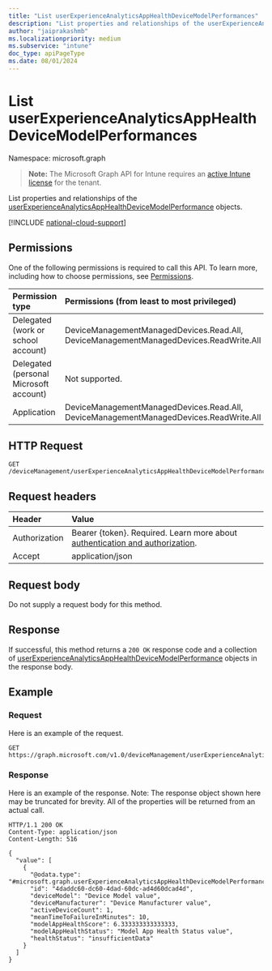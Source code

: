 ```yaml
---
title: "List userExperienceAnalyticsAppHealthDeviceModelPerformances"
description: "List properties and relationships of the userExperienceAnalyticsAppHealthDeviceModelPerformance objects."
author: "jaiprakashmb"
ms.localizationpriority: medium
ms.subservice: "intune"
doc_type: apiPageType
ms.date: 08/01/2024
---
```


# List userExperienceAnalyticsAppHealthDeviceModelPerformances

Namespace: microsoft.graph

> **Note:** The Microsoft Graph API for Intune requires an [active Intune license](https://go.microsoft.com/fwlink/?linkid=839381) for the tenant.

List properties and relationships of the [userExperienceAnalyticsAppHealthDeviceModelPerformance](../resources/intune-devices-userexperienceanalyticsapphealthdevicemodelperformance.md) objects.

[!INCLUDE [national-cloud-support](../../includes/all-clouds.md)]

## Permissions
One of the following permissions is required to call this API. To learn more, including how to choose permissions, see [Permissions](/graph/permissions-reference).

|Permission type|Permissions (from least to most privileged)|
|:---|:---|
|Delegated (work or school account)|DeviceManagementManagedDevices.Read.All, DeviceManagementManagedDevices.ReadWrite.All|
|Delegated (personal Microsoft account)|Not supported.|
|Application|DeviceManagementManagedDevices.Read.All, DeviceManagementManagedDevices.ReadWrite.All|

## HTTP Request
<!-- {
  "blockType": "ignored"
}
-->
``` http
GET /deviceManagement/userExperienceAnalyticsAppHealthDeviceModelPerformance
```

## Request headers
|Header|Value|
|:---|:---|
|Authorization|Bearer {token}. Required. Learn more about [authentication and authorization](/graph/auth/auth-concepts).|
|Accept|application/json|

## Request body
Do not supply a request body for this method.

## Response
If successful, this method returns a `200 OK` response code and a collection of [userExperienceAnalyticsAppHealthDeviceModelPerformance](../resources/intune-devices-userexperienceanalyticsapphealthdevicemodelperformance.md) objects in the response body.

## Example

### Request
Here is an example of the request.
``` http
GET https://graph.microsoft.com/v1.0/deviceManagement/userExperienceAnalyticsAppHealthDeviceModelPerformance
```

### Response
Here is an example of the response. Note: The response object shown here may be truncated for brevity. All of the properties will be returned from an actual call.
``` http
HTTP/1.1 200 OK
Content-Type: application/json
Content-Length: 516

{
  "value": [
    {
      "@odata.type": "#microsoft.graph.userExperienceAnalyticsAppHealthDeviceModelPerformance",
      "id": "4daddc60-dc60-4dad-60dc-ad4d60dcad4d",
      "deviceModel": "Device Model value",
      "deviceManufacturer": "Device Manufacturer value",
      "activeDeviceCount": 1,
      "meanTimeToFailureInMinutes": 10,
      "modelAppHealthScore": 6.333333333333333,
      "modelAppHealthStatus": "Model App Health Status value",
      "healthStatus": "insufficientData"
    }
  ]
}
```
